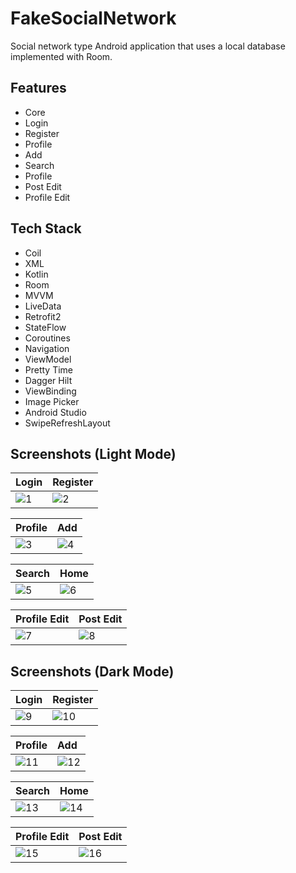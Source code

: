 # FakeSocialNetwork

Social network type Android application that uses a local database implemented with Room.

## Features

- Core
- Login
- Register
- Profile
- Add
- Search
- Profile
- Post Edit
- Profile Edit

## Tech Stack

- Coil
- XML
- Kotlin
- Room
- MVVM
- LiveData
- Retrofit2
- StateFlow
- Coroutines
- Navigation
- ViewModel
- Pretty Time
- Dagger Hilt
- ViewBinding
- Image Picker
- Android Studio
- SwipeRefreshLayout

## Screenshots (Light Mode)

| Login                             | Register                        |
| :-------------------------------- | :------------------------------ |
|![1](https://github.com/jorgesanaguaray/FakeSocialNetwork/assets/115268191/883f7a43-5de2-4b4f-9efd-b3ffeaab9e74)|![2](https://github.com/jorgesanaguaray/FakeSocialNetwork/assets/115268191/3d4e18eb-0bbb-47bd-a8ad-e0eb6d10d890)|

| Profile                           | Add                             |
| :-------------------------------- | :------------------------------ |
|![3](https://github.com/jorgesanaguaray/FakeSocialNetwork/assets/115268191/a56c6554-9bd8-44f6-a50a-a9c3f27bec1b)|![4](https://github.com/jorgesanaguaray/FakeSocialNetwork/assets/115268191/3c8096eb-eb00-4d06-a999-88238096f835)|

| Search                            | Home                            |
| :-------------------------------- | :------------------------------ |
|![5](https://github.com/jorgesanaguaray/FakeSocialNetwork/assets/115268191/6635e655-2581-494d-a84a-2f75fca6fc4f)|![6](https://github.com/jorgesanaguaray/FakeSocialNetwork/assets/115268191/ead788fe-654a-45c5-8a88-f61c43e8a4ab)|

| Profile Edit                      | Post Edit                       |
| :-------------------------------- | :------------------------------ |
|![7](https://github.com/jorgesanaguaray/FakeSocialNetwork/assets/115268191/feb946b2-aadd-44ab-9902-a21548c11814)|![8](https://github.com/jorgesanaguaray/FakeSocialNetwork/assets/115268191/eefbbd29-404f-4df2-a642-e0d4e773ff22)|

## Screenshots (Dark Mode)

| Login                             | Register                        |
| :-------------------------------- | :------------------------------ |
|![9](https://github.com/jorgesanaguaray/FakeSocialNetwork/assets/115268191/a854e91d-9039-49b7-a001-f9e2a9b50841)|![10](https://github.com/jorgesanaguaray/FakeSocialNetwork/assets/115268191/371f6465-3572-4809-9d61-2d4979ecad4e)|

| Profile                           | Add                             |
| :-------------------------------- | :------------------------------ |
|![11](https://github.com/jorgesanaguaray/FakeSocialNetwork/assets/115268191/918e73ac-a2f1-48e5-83cf-26138d3a6942)|![12](https://github.com/jorgesanaguaray/FakeSocialNetwork/assets/115268191/26f9491b-8ef7-4225-afe5-6213c4a50669)|

| Search                            | Home                            |
| :-------------------------------- | :------------------------------ |
|![13](https://github.com/jorgesanaguaray/FakeSocialNetwork/assets/115268191/af6568ef-a781-4ac7-b086-2e242a121e18)|![14](https://github.com/jorgesanaguaray/FakeSocialNetwork/assets/115268191/c82d9270-e313-4357-a134-8a07c9412662)|

| Profile Edit                      | Post Edit                       |
| :-------------------------------- | :------------------------------ |
|![15](https://github.com/jorgesanaguaray/FakeSocialNetwork/assets/115268191/8cd8859a-8404-4341-a5f3-946fef20baef)|![16](https://github.com/jorgesanaguaray/FakeSocialNetwork/assets/115268191/b97f4837-621a-4d0d-9be5-669f2a92b119)|
